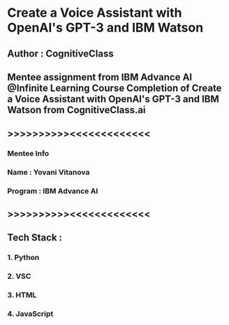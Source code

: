 # Create a Voice Assistant with OpenAI's GPT-3 and IBM Watson
## Author : CognitiveClass
## Mentee assignment from IBM Advance AI @Infinite Learning Course Completion of Create a Voice Assistant with OpenAI's GPT-3 and IBM Watson from CognitiveClass.ai
## >>>>>>>>>><<<<<<<<<<<<<
### Mentee Info 
### Name : Yovani Vitanova
### Program : IBM Advance AI 
## >>>>>>>>>><<<<<<<<<<<<<
## Tech Stack :
### 1. Python
### 2. VSC
### 3. HTML
### 4. JavaScript
